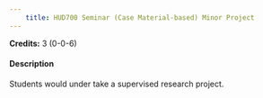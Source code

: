 ```yaml
---
    title: HUD700 Seminar (Case Material-based) Minor Project
---
```

**Credits:** 3 (0-0-6)



#### Description 
Students would under take a supervised research project.